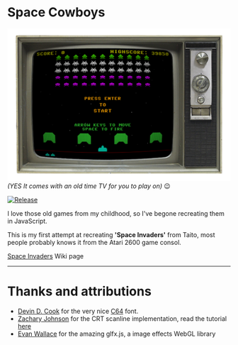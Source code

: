 <!-- @format -->

# Space Cowboys

![Space Cowboys](assets/screen.PNG)
*(YES It comes with an old time TV for you to play on)*
😉

[![Release][release-badge]][release]

I love those old games from my childhood, so I've begone recreating them in JavaScript.

This is my first attempt at recreating **'Space Invaders'** from Taito, most people probably knows it from the Atari 2600 game consol.

[Space Invaders][SI-wiki-link] Wiki page

---

# Thanks and attributions

* [Devin D. Cook][devin-web-link] for the very nice [C64][devin-attr-link] font.
* [Zachary Johnson][zachary-web-link] for the CRT scanline implementation, read the tutorial [here][zachary-attr-link]
* [Evan Wallace][evan-gh-link] for the amazing glfx.js, a image effects WebGL library

[release-badge]: https://img.shields.io/github/v/release/christianwhejlesen/SpaceCowboys?label=Release
[release]: https://github.com/christianwhejlesen/SpaceCowboys/releases/latest

[devin-web-link]: http://www.DevinCook.com
[devin-attr-link]: https://blogfonts.com/commodore-64-2.font

[zachary-web-link]: https://www.zachstronaut.com/
[zachary-attr-link]: https://www.zachstronaut.com/posts/2012/08/17/webgl-fake-crt-html5.html

[evan-gh-link]: https://github.com/evanw/glfx.js
[SI-wiki-link]: https://en.wikipedia.org/wiki/Space_Invaders
